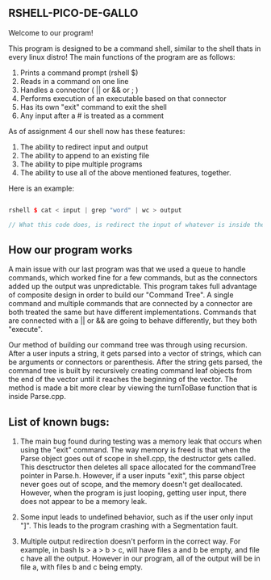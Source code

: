## RSHELL-PICO-DE-GALLO


Welcome to our program!

This program is designed to be a command shell, similar to the shell thats in every linux distro! 
The main functions of the program are as follows:
1) Prints a command prompt (rshell $)
2) Reads in a command on one line
3) Handles a connector ( || or && or ; )
4) Performs execution of an executable based on that connector
5) Has its own "exit" command to exit the shell
6) Any input after a # is treated as a comment

As of assignment 4 our shell now has these features:
1) The ability to redirect input and output
2) The ability to append to an existing file
3) The ability to pipe multiple programs
4) The ability to use all of the above mentioned features, together.

Here is an example: 
```c++

rshell $ cat < input | grep "word" | wc > output

// What this code does, is redirect the input of whatever is inside the file named "input" and redirects it to the cat program. After that, a pipe is used to search for the word "word". Another pipe is used to get the word count of that result, then finally, the output of all of that combined is sent to the file named "output".


```

## How our program works

A main issue with our last program was that we used a queue to handle commands, which worked fine for a few commands, but as the connectors added up the output was unpredictable.
This program takes full advantage of composite design in order to build our "Command Tree". A single command and multiple commands that are connected by a connector are both treated the same but have different implementations. Commands that are connected with a || or && are going to behave differently, but they both "execute". 

Our method of building our command tree was through using recursion. After a user inputs a string, it gets parsed into a vector of strings, which can be arguments or connectors or parenthesis. After the string gets parsed, the command tree is built by recursively creating command leaf objects from the end of the vector until it reaches the beginning of the vector. The method is made a bit more clear by viewing the turnToBase function that is inside Parse.cpp.


## List of known bugs:

1) The main bug found during testing was a memory leak that occurs when using the "exit" command. The way memory is freed is that when the Parse object goes out of scope in shell.cpp, the destructor gets called. This desctructor then deletes all space allocated for the commandTree pointer in Parse.h. However, if a user inputs "exit", this parse object never goes out of scope, and the memory doesn't get deallocated. However, when the program is just looping, getting user input, there does not appear to be a memory leak.

2) Some input leads to undefined behavior, such as if the user only input "]". This leads to the program crashing with a Segmentation fault.

3) Multiple output redirection doesn't perform in the correct way. For example, in bash ls > a > b > c, will have files a and b be empty, and file c have all the output. However in our program, all of the output will be in file a, with files b and c being empty.
